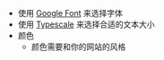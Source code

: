 - 使用 [Google Font](https://fonts.google.com/) 来选择字体
- 使用 [Typescale](http://type-scale.com/) 来选择合适的文本大小
- 颜色
	- 颜色需要和你的网站的风格